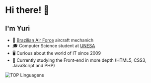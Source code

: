 # Hi there! 👋
## I'm Yuri

- 🚁 [Brazilian Air Force](https://www.fab.mil.br/index.php) aircraft mechanich
- 🎓 Computer Science student at [UNESA](https://estacio.br/)
- 🖥 Curious about the world of IT since 2009
- 🔭 Currently studying the Front-end in more depth (HTML5, CSS3, JavaScript and PHP)
  
![TOP Linguagens](https://github-readme-stats.vercel.app/api/top-langs/?username=yuri-weasley&layout=compact&theme=yeblue)
